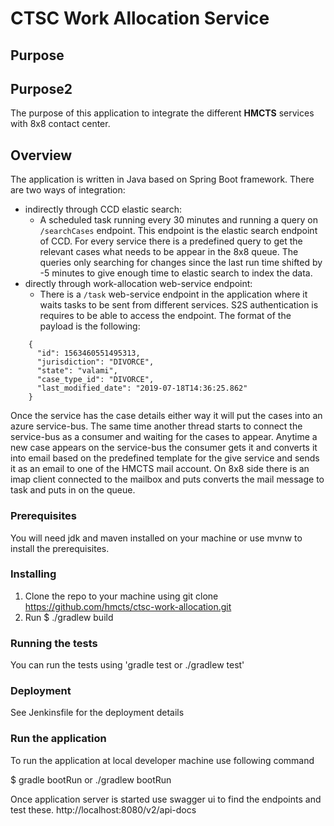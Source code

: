 # CTSC Work Allocation Service

## Purpose
## Purpose2
The purpose of this application to integrate the different **HMCTS** services with 8x8 contact center.

## Overview
The application is written in Java based on Spring Boot framework.
There are two ways of integration:
  * indirectly through CCD elastic search:
	  * A scheduled task running every 30 minutes and running a query on `/searchCases` endpoint. This endpoint is the elastic search endpoint of CCD. For every service there is a predefined query to get the relevant cases what needs to be appear in the 8x8 queue. The queries only searching for changes since the last run time shifted by -5 minutes to give enough time to elastic search to index the data.
  * directly through work-allocation web-service endpoint:
	  * There is a `/task` web-service endpoint in the application where it waits tasks to be sent from different services. S2S authentication is requires to be able to access the endpoint. The format of the payload is the following:
```
	{
	  "id": 1563460551495313,
	  "jurisdiction": "DIVORCE",
	  "state": "valami",
	  "case_type_id": "DIVORCE",
	  "last_modified_date": "2019-07-18T14:36:25.862"
	}
```
Once the service has the case details either way it will put the cases into an azure service-bus. The same time another thread starts to connect the service-bus as a consumer and waiting for the cases to appear. Anytime a new case appears on the service-bus the consumer gets it and converts it into email based on the predefined template for the give service and sends it as an email to one of the HMCTS mail account. On 8x8 side there is an imap client connected to the mailbox and puts converts the mail message to task and puts in on the queue.

### Prerequisites
You will need jdk and maven installed on your machine or use mvnw to install the prerequisites.

### Installing
1. Clone the repo to your machine using git clone https://github.com/hmcts/ctsc-work-allocation.git
2. Run $ ./gradlew build

### Running the tests

You can run the tests using 'gradle test or ./gradlew test'


### Deployment

See Jenkinsfile for the deployment details

### Run the application
To run the application at local developer machine use following command

$ gradle  bootRun  or ./gradlew bootRun

Once application server is started use swagger ui to find the endpoints and test these.
http://localhost:8080/v2/api-docs
